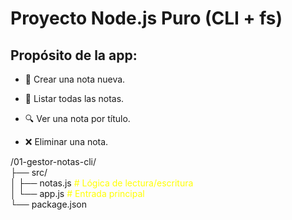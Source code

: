# Proyecto Node.js Puro (CLI + fs)

## Propósito de la app:
- 📌 Crear una nota nueva.

- 🧾 Listar todas las notas.

- 🔍 Ver una nota por título.

- ❌ Eliminar una nota.

/01-gestor-notas-cli/  
├── src/    
│   ├── notas.js          <FONT color="yellow"># Lógica de lectura/escritura</FONT>  
│   └── app.js            <FONT color="yellow"># Entrada principal</FONT>  
└── package.json
